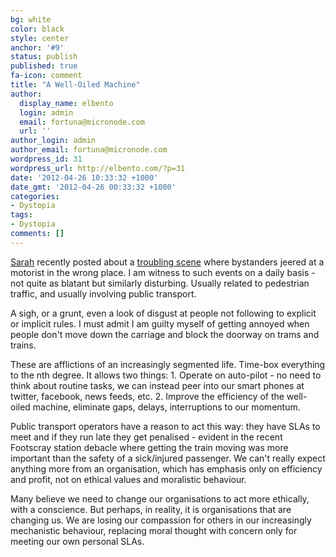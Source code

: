 ```yaml
---
bg: white
color: black
style: center
anchor: '#9'
status: publish
published: true
fa-icon: comment
title: "A Well-Oiled Machine"
author:
  display_name: elbento
  login: admin
  email: fortuna@micronode.com
  url: ''
author_login: admin
author_email: fortuna@micronode.com
wordpress_id: 31
wordpress_url: http://elbento.com/?p=31
date: '2012-04-26 10:33:32 +1000'
date_gmt: '2012-04-26 00:33:32 +1000'
categories:
- Dystopia
tags:
- Dystopia
comments: []
---
```


[Sarah] recently posted about a [troubling scene] where bystanders jeered at a motorist in the wrong place. I am witness to such events on a daily basis - not quite as blatant but similarly disturbing. Usually related to pedestrian traffic, and usually involving public transport.

A sigh, or a grunt, even a look of disgust at people not following to explicit or implicit rules. I must admit I am guilty myself of getting annoyed when people don't move down the carriage and block the doorway on trams and trains.

These are afflictions of an increasingly segmented life. Time-box everything to the nth degree. It allows two things: 1. Operate on auto-pilot - no need to think about routine tasks, we can instead peer into our smart phones at twitter, facebook, news feeds, etc. 2. Improve the efficiency of the well-oiled machine, eliminate gaps, delays, interruptions to our momentum.

Public transport operators have a reason to act this way: they have SLAs to meet and if they run late they get penalised - evident in the recent Footscray station debacle where getting the train moving was more important than the safety of a sick/injured passenger. We can't really expect anything more from an organisation, which has emphasis only on efficiency and profit, not on ethical values and moralistic behaviour.

Many believe we need to change our organisations to act more ethically, with a conscience. But perhaps, in reality, it is organisations that are changing us. We are losing our compassion for others in our increasingly mechanistic behaviour, replacing moral thought with concern only for meeting our own personal SLAs.

[Sarah]: http://sarahfortuna.com
[troubling scene]: http://whereissarah.wordpress.com/2012/04/12/troubling-scene-on-swanston-st
